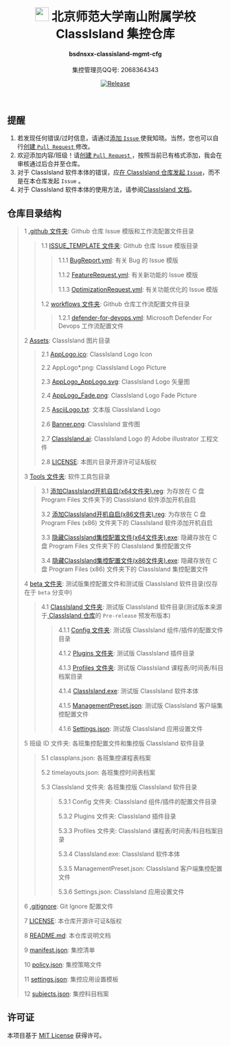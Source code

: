 <div align="center">

# <image src="Assets/AppLogo_AppLogo.svg" height="32"/> 北京师范大学南山附属学校 ClassIsland 集控仓库

#### **bsdnsxx-classisland-mgmt-cfg**

集控管理员QQ号: 2068364343

[![Release](https://img.shields.io/github/v/release/WilsonHuangDev/bsdnsxx-classisland-mgmt-cfg?style=flat-round&color=%233fb950&label=Release)](https://github.com/WilsonHuangDev/bsdnsxx-classisland-mgmt-cfg/releases/latest)

</div>

<br>

## 提醒

1. 若发现任何错误/过时信息，请通过[添加 `Issue` ](https://github.com/WilsonHuangDev/bsdnsxx-classisland-mgmt-cfg/issues/new)使我知晓。当然，您也可以自行[创建 `Pull Request` ](https://github.com/WilsonHuangDev/bsdnsxx-classisland-mgmt-cfg/pulls)修改。
2. 欢迎添加内容/班级！请[创建 `Pull Request` ](https://github.com/WilsonHuangDev/bsdnsxx-classisland-mgmt-cfg/pulls)，按照当前已有格式添加，我会在审核通过后合并至仓库。
3. 对于 ClassIsland 软件本体的错误，应[在 ClassIsland 仓库发起 `Issue`](https://github.com/ClassIsland/ClassIsland/issues)，而不是在本仓库发起 `Issue` 。
4. 对于 ClassIsland 软件本体的使用方法，请参阅[ClassIsland 文档](https://docs.classisland.tech/)。

## 仓库目录结构

> 1 [.github 文件夹](.github): Github 仓库 Issue 模版和工作流配置文件目录
>
> > 1.1 [ISSUE_TEMPLATE 文件夹](.github/ISSUE_TEMPLATE): Github 仓库 Issue 模版目录
> >
> > > 1.1.1 [BugReport.yml](.github/ISSUE_TEMPLATE/BugReport.yml): 有关 Bug 的 Issue 模版
> > > 
> > > 1.1.2 [FeatureRequest.yml](.github/ISSUE_TEMPLATE/FeatureRequest.yml): 有关新功能的 Issue 模版
> > > 
> > > 1.1.3 [OptimizationRequest.yml](.github/ISSUE_TEMPLATE/OptimizationRequest.yml): 有关功能优化的 Issue 模版
> > 
> > 1.2 [workflows 文件夹](.github/workflows): Github 仓库工作流配置文件目录
> > 
> > > 1.2.1 [defender-for-devops.yml](.github/workflows/defender-for-devops.yml): Microsoft Defender For Devops 工作流配置文件
>
> 2 [Assets](Assets): ClassIsland 图片目录
>
> > 2.1 [AppLogo.ico](Assets/AppLogo.ico): ClassIsland Logo Icon
> > 
> > 2.2 AppLogo*.png: ClassIsland Logo Picture
> > 
> > 2.3 [AppLogo_AppLogo.svg](Assets/AppLogo_AppLogo.svg): ClassIsland Logo 矢量图
> > 
> > 2.4 [AppLogo_Fade.png](Assets/AppLogo_Fade.png): ClassIsland Logo Fade Picture
> > 
> > 2.5 [AsciiLogo.txt](Assets/AsciiLogo.txt): 文本版 ClassIsland Logo
> > 
> > 2.6 [Banner.png](Assets/Banner.png): ClassIsland 宣传图
> > 
> > 2.7 [ClassIsland.ai](Assets/ClassIsland.ai): ClassIsland Logo 的 Adobe illustrator 工程文件
> > 
> > 2.8 [LICENSE](Assets/LICENSE): 本图片目录开源许可证&版权
>
> 3 [Tools 文件夹](Tools): 软件工具包目录
>
> > 3.1 [添加ClassIsland开机自启(x64文件夹).reg](Tools/添加ClassIsland开机自启(x64文件夹).reg): 为存放在 C 盘 Program Files 文件夹下的 ClassIsland 软件添加开机自启
> > 
> > 3.2 [添加ClassIsland开机自启(x86文件夹).reg](Tools/添加ClassIsland开机自启(x86文件夹).reg): 为存放在 C 盘 Program Files (x86) 文件夹下的 ClassIsland 软件添加开机自启
> > 
> > 3.3 [隐藏ClassIsland集控配置文件(x64文件夹).exe](Tools/隐藏ClassIsland集控配置文件(x64文件夹).exe): 隐藏存放在 C 盘 Program Files 文件夹下的 ClassIsland 集控配置文件
> > 
> > 3.4 [隐藏ClassIsland集控配置文件(x86文件夹).exe](Tools/隐藏ClassIsland集控配置文件(x86文件夹).exe): 隐藏存放在 C 盘 Program Files (x86) 文件夹下的 ClassIsland 集控配置文件
>
> 4 [beta 文件夹](beta): 测试版集控配置文件和测试版 ClassIsland 软件目录(仅存在于 `beta` 分支中)
>
> > 4.1 [ClassIsland 文件夹](beta/ClassIsland): 测试版 ClassIsland 软件目录(测试版本来源于[ ClassIsland 仓库](https://github.com/ClassIsland/ClassIsland)的 `Pre-release` 预发布版本)
> > 
> > > 4.1.1 [Config 文件夹](beta/ClassIsland/Config): 测试版 ClassIsland 组件/插件的配置文件目录
> > >
> > > 4.1.2 [Plugins 文件夹](beta/ClassIsland/Plugins): 测试版 ClassIsland 插件目录
> > >
> > > 4.1.3 [Profiles 文件夹](beta/ClassIsland/Profiles): 测试版 ClassIsland 课程表/时间表/科目档案目录
> > >
> > > 4.1.4 [ClassIsland.exe](beta/ClassIsland/ClassIsland.exe): 测试版 ClassIsland 软件本体
> > >
> > > 4.1.5 [ManagementPreset.json](beta/ClassIsland/ManagementPreset.json): 测试版 ClassIsland 客户端集控配置文件
> > >
> > > 4.1.6 [Settings.json](beta/ClassIsland/Settings.json): 测试版 ClassIsland 应用设置文件
> 
> 5 班级 ID 文件夹: 各班集控配置文件和集控版 ClassIsland 软件目录
> 
> > 5.1 classplans.json: 各班集控课程表档案
> > 
> > 5.2 timelayouts.json: 各班集控时间表档案
> > 
> > 5.3 ClassIsland 文件夹: 各班集控版 ClassIsland 软件目录
> >
> > > 5.3.1 Config 文件夹: ClassIsland 组件/插件的配置文件目录
> > >
> > > 5.3.2 Plugins 文件夹: ClassIsland 插件目录
> > >
> > > 5.3.3 Profiles 文件夹: ClassIsland 课程表/时间表/科目档案目录
> > >
> > > 5.3.4 ClassIsland.exe: ClassIsland 软件本体
> > >
> > > 5.3.5 ManagementPreset.json: ClassIsland 客户端集控配置文件
> > >
> > > 5.3.6 Settings.json: ClassIsland 应用设置文件
>
> 6 [.gitignore](.gitignore): Git Ignore 配置文件
>
> 7 [LICENSE](LICENSE): 本仓库开源许可证&版权
>
> 8 [README.md](README.md): 本仓库说明文档
> 
> 9 [manifest.json](manifest.json): 集控清单
> 
> 10 [policy.json](policy.json): 集控策略文件
> 
> 11 [settings.json](settings.json): 集控应用设置模板
> 
> 12 [subjects.json](subjects.json): 集控科目档案

## 许可证

本项目基于 [MIT License](LICENSE) 获得许可。
